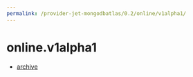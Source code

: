 ```yaml
---
permalink: /provider-jet-mongodbatlas/0.2/online/v1alpha1/
---
```


# online.v1alpha1



* [archive](archive.md)